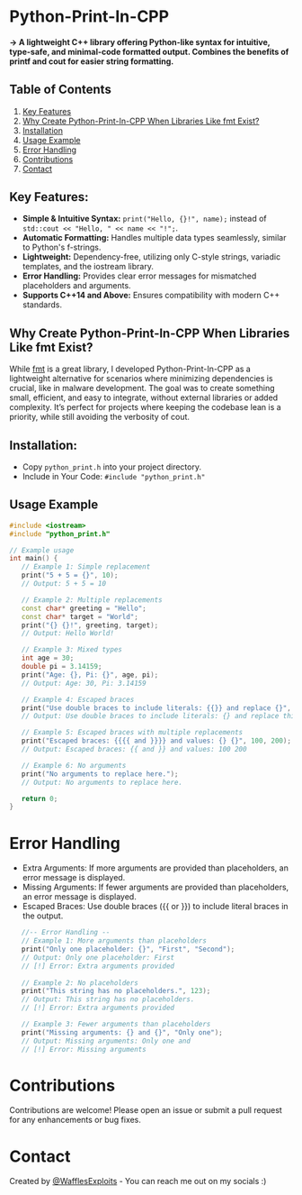 # Python-Print-In-CPP
#### -> A lightweight C++ library offering Python-like syntax for intuitive, type-safe, and minimal-code formatted output. Combines the benefits of printf and cout for easier string formatting.

## Table of Contents
1. [Key Features](#key-features)
2. [Why Create Python-Print-In-CPP When Libraries Like fmt Exist?](#why-create-python-print-in-cpp-when-libraries-like-fmt-exist)
3. [Installation](#installation)
4. [Usage Example](#usage-example)
5. [Error Handling](#error-handling)
6. [Contributions](#contributions)
7. [Contact](#contact)

## Key Features:
- **Simple & Intuitive Syntax:** `print("Hello, {}!", name);` instead of `std::cout << "Hello, " << name << "!";`.
- **Automatic Formatting:** Handles multiple data types seamlessly, similar to Python's f-strings.
- **Lightweight:** Dependency-free, utilizing only C-style strings, variadic templates, and the iostream library.
- **Error Handling:** Provides clear error messages for mismatched placeholders and arguments.
- **Supports C++14 and Above:** Ensures compatibility with modern C++ standards.

## Why Create Python-Print-In-CPP When Libraries Like fmt Exist?

While [fmt](https://github.com/fmtlib/fmt) is a great library, I developed Python-Print-In-CPP as a lightweight alternative for scenarios where minimizing dependencies is crucial, like in malware development. The goal was to create something small, efficient, and easy to integrate, without external libraries or added complexity. It’s perfect for projects where keeping the codebase lean is a priority, while still avoiding the verbosity of cout.

## Installation:
- Copy `python_print.h` into your project directory.
- Include in Your Code: `#include "python_print.h"`

## Usage Example

```c++
#include <iostream>
#include "python_print.h"

// Example usage
int main() {
   // Example 1: Simple replacement
   print("5 + 5 = {}", 10);
   // Output: 5 + 5 = 10

   // Example 2: Multiple replacements
   const char* greeting = "Hello";
   const char* target = "World";
   print("{} {}!", greeting, target);
   // Output: Hello World!

   // Example 3: Mixed types
   int age = 30;
   double pi = 3.14159;
   print("Age: {}, Pi: {}", age, pi);
   // Output: Age: 30, Pi: 3.14159

   // Example 4: Escaped braces
   print("Use double braces to include literals: {{}} and replace {}", "this");
   // Output: Use double braces to include literals: {} and replace this

   // Example 5: Escaped braces with multiple replacements
   print("Escaped braces: {{{{ and }}}} and values: {} {}", 100, 200);
   // Output: Escaped braces: {{ and }} and values: 100 200

   // Example 6: No arguments
   print("No arguments to replace here.");
   // Output: No arguments to replace here.   

   return 0;
}
```
# Error Handling
- Extra Arguments: If more arguments are provided than placeholders, an error message is displayed.
- Missing Arguments: If fewer arguments are provided than placeholders, an error message is displayed.
- Escaped Braces: Use double braces ({{ or }}) to include literal braces in the output.

```c++     
   //-- Error Handling --
   // Example 1: More arguments than placeholders
   print("Only one placeholder: {}", "First", "Second");
   // Output: Only one placeholder: First 
   // [!] Error: Extra arguments provided
   
   // Example 2: No placeholders
   print("This string has no placeholders.", 123);
   // Output: This string has no placeholders.
   // [!] Error: Extra arguments provided

   // Example 3: Fewer arguments than placeholders
   print("Missing arguments: {} and {}", "Only one");
   // Output: Missing arguments: Only one and  
   // [!] Error: Missing arguments
```

# Contributions
Contributions are welcome! Please open an issue or submit a pull request for any enhancements or bug fixes.

# Contact
Created by [@WafflesExploits](https://wafflesexploits.github.io/about/) - You can reach me out on my socials :)
